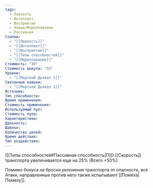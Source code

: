 ```yaml
---
tags:
  - Ловкость
  - Интеллект
  - Восприятие
  - Навык/Мореплавание
  - Пассивная
Ссылки:
  - "[[Ловкость]]"
  - "[[Интеллект]]"
  - "[[Восприятие]]"
  - "[[Типы способностей]]"
  - "[[Мореплавание]]"
Стоимость: "30"
Стоимость выкупа: "55"
Уровни:
  - "[[Морской Дьявол 1]]"
Связанные навыки:
  - "[[Морской Дьявол 1]]"
Источник:
Тип способности:
Время применения:
Стоимость применения:
Используемый пул:
Стоимость пула:
Характеристики:
Дальность:
Шаблон:
Количество целей:
Время действия:
Тип воздействия:
---
```

([[Типы способностей#Пассивная способность|П]]) [[Скорость]] транспорта увеличивается еще на 25% (Всего +50%)

Помимо бонуса на броски уклонения транспорта от опасности, все Атаки, направленные против него также испытывают [[Помеха|Помеху]]. 
